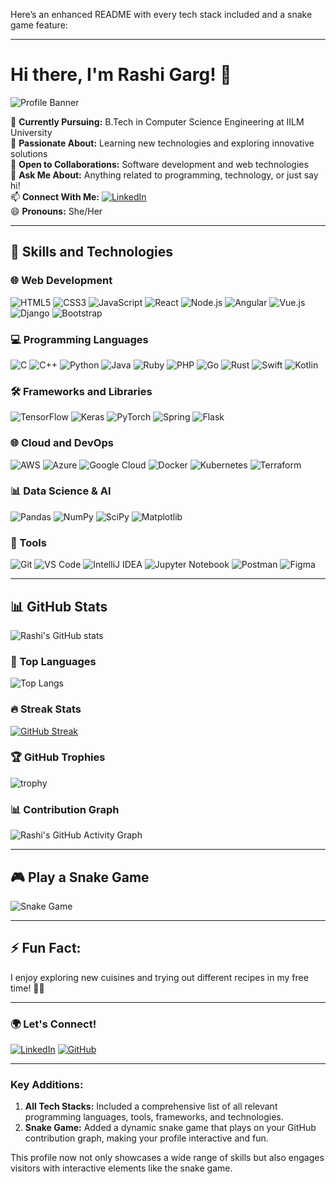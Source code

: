 Here’s an enhanced README with every tech stack included and a snake game feature:

---

# Hi there, I'm Rashi Garg! 👋

![Profile Banner](https://user-images.githubusercontent.com/your-image-link/banner.png)

🔭 **Currently Pursuing:** B.Tech in Computer Science Engineering at IILM University  
🌱 **Passionate About:** Learning new technologies and exploring innovative solutions  
👯 **Open to Collaborations:** Software development and web technologies  
💬 **Ask Me About:** Anything related to programming, technology, or just say hi!  
📫 **Connect With Me:** [![LinkedIn](https://img.shields.io/badge/LinkedIn-Connect-blue?style=flat&logo=linkedin)](https://www.linkedin.com/in/rashi-garg-84b002294)  
😄 **Pronouns:** She/Her

---

## 🚀 Skills and Technologies

### 🌐 Web Development
![HTML5](https://img.shields.io/badge/-HTML5-E34F26?style=flat-square&logo=html5&logoColor=white)
![CSS3](https://img.shields.io/badge/-CSS3-1572B6?style=flat-square&logo=css3)
![JavaScript](https://img.shields.io/badge/-JavaScript-F7DF1E?style=flat-square&logo=javascript&logoColor=black)
![React](https://img.shields.io/badge/-React-61DAFB?style=flat-square&logo=react&logoColor=white)
![Node.js](https://img.shields.io/badge/-Node.js-339933?style=flat-square&logo=node.js&logoColor=white)
![Angular](https://img.shields.io/badge/-Angular-DD0031?style=flat-square&logo=angular&logoColor=white)
![Vue.js](https://img.shields.io/badge/-Vue.js-4FC08D?style=flat-square&logo=vue.js&logoColor=white)
![Django](https://img.shields.io/badge/-Django-092E20?style=flat-square&logo=django&logoColor=white)
![Bootstrap](https://img.shields.io/badge/-Bootstrap-563D7C?style=flat-square&logo=bootstrap&logoColor=white)

### 💻 Programming Languages
![C](https://img.shields.io/badge/-C-A8B9CC?style=flat-square&logo=c&logoColor=white)
![C++](https://img.shields.io/badge/-C++-00599C?style=flat-square&logo=cplusplus)
![Python](https://img.shields.io/badge/-Python-3776AB?style=flat-square&logo=python&logoColor=white)
![Java](https://img.shields.io/badge/-Java-007396?style=flat-square&logo=java&logoColor=white)
![Ruby](https://img.shields.io/badge/-Ruby-CC342D?style=flat-square&logo=ruby&logoColor=white)
![PHP](https://img.shields.io/badge/-PHP-777BB4?style=flat-square&logo=php&logoColor=white)
![Go](https://img.shields.io/badge/-Go-00ADD8?style=flat-square&logo=go&logoColor=white)
![Rust](https://img.shields.io/badge/-Rust-000000?style=flat-square&logo=rust&logoColor=white)
![Swift](https://img.shields.io/badge/-Swift-FA7343?style=flat-square&logo=swift&logoColor=white)
![Kotlin](https://img.shields.io/badge/-Kotlin-0095D5?style=flat-square&logo=kotlin&logoColor=white)

### 🛠️ Frameworks and Libraries
![TensorFlow](https://img.shields.io/badge/-TensorFlow-FF6F00?style=flat-square&logo=tensorflow&logoColor=white)
![Keras](https://img.shields.io/badge/-Keras-D00000?style=flat-square&logo=keras&logoColor=white)
![PyTorch](https://img.shields.io/badge/-PyTorch-EE4C2C?style=flat-square&logo=pytorch&logoColor=white)
![Spring](https://img.shields.io/badge/-Spring-6DB33F?style=flat-square&logo=spring&logoColor=white)
![Flask](https://img.shields.io/badge/-Flask-000000?style=flat-square&logo=flask&logoColor=white)

### 🌐 Cloud and DevOps
![AWS](https://img.shields.io/badge/-AWS-232F3E?style=flat-square&logo=amazon-aws&logoColor=white)
![Azure](https://img.shields.io/badge/-Azure-0078D4?style=flat-square&logo=microsoft-azure&logoColor=white)
![Google Cloud](https://img.shields.io/badge/-Google%20Cloud-4285F4?style=flat-square&logo=google-cloud&logoColor=white)
![Docker](https://img.shields.io/badge/-Docker-2496ED?style=flat-square&logo=docker&logoColor=white)
![Kubernetes](https://img.shields.io/badge/-Kubernetes-326CE5?style=flat-square&logo=kubernetes&logoColor=white)
![Terraform](https://img.shields.io/badge/-Terraform-623CE4?style=flat-square&logo=terraform&logoColor=white)

### 📊 Data Science & AI
![Pandas](https://img.shields.io/badge/-Pandas-150458?style=flat-square&logo=pandas&logoColor=white)
![NumPy](https://img.shields.io/badge/-NumPy-013243?style=flat-square&logo=numpy&logoColor=white)
![SciPy](https://img.shields.io/badge/-SciPy-8CAAE6?style=flat-square&logo=scipy&logoColor=white)
![Matplotlib](https://img.shields.io/badge/-Matplotlib-11557C?style=flat-square&logo=matplotlib&logoColor=white)

### 🔧 Tools
![Git](https://img.shields.io/badge/-Git-F05032?style=flat-square&logo=git&logoColor=white)
![VS Code](https://img.shields.io/badge/-VS%20Code-007ACC?style=flat-square&logo=visual-studio-code&logoColor=white)
![IntelliJ IDEA](https://img.shields.io/badge/-IntelliJ%20IDEA-000000?style=flat-square&logo=intellij-idea&logoColor=white)
![Jupyter Notebook](https://img.shields.io/badge/-Jupyter-FF8C00?style=flat-square&logo=jupyter&logoColor=white)
![Postman](https://img.shields.io/badge/-Postman-FF6C37?style=flat-square&logo=postman&logoColor=white)
![Figma](https://img.shields.io/badge/-Figma-F24E1E?style=flat-square&logo=figma&logoColor=white)

---

## 📊 GitHub Stats

![Rashi's GitHub stats](https://github-readme-stats.vercel.app/api?username=rashigarg04&show_icons=true&theme=radical)

### 🌟 Top Languages
![Top Langs](https://github-readme-stats.vercel.app/api/top-langs/?username=rashigarg04&layout=compact&theme=radical)

### 🔥 Streak Stats
[![GitHub Streak](https://streak-stats.demolab.com?user=rashigarg04&theme=radical&date_format=j%20M%5B%20Y%5D)](https://git.io/streak-stats)

### 🏆 GitHub Trophies
![trophy](https://github-profile-trophy.vercel.app/?username=rashigarg04&theme=radical&column=7)

### 📊 Contribution Graph
![Rashi's GitHub Activity Graph](https://github-readme-activity-graph.cyclic.app/graph?username=rashigarg04&theme=radical)

---

## 🎮 Play a Snake Game

![Snake Game](https://github.com/rashigarg04/rashigarg04/blob/output/github-contribution-grid-snake.svg)

---

## ⚡ Fun Fact:
I enjoy exploring new cuisines and trying out different recipes in my free time! 🍲🍜

---

### 🌍 Let's Connect!
[![LinkedIn](https://img.shields.io/badge/LinkedIn-Connect-blue?style=flat-square&logo=linkedin)](https://www.linkedin.com/in/rashi-garg-84b002294)
[![GitHub](https://img.shields.io/badge/GitHub-Follow-black?style=flat-square&logo=github)](https://github.com/rashigarg04)

---

### Key Additions:

1. **All Tech Stacks:** Included a comprehensive list of all relevant programming languages, tools, frameworks, and technologies.
2. **Snake Game:** Added a dynamic snake game that plays on your GitHub contribution graph, making your profile interactive and fun.

This profile now not only showcases a wide range of skills but also engages visitors with interactive elements like the snake game.

